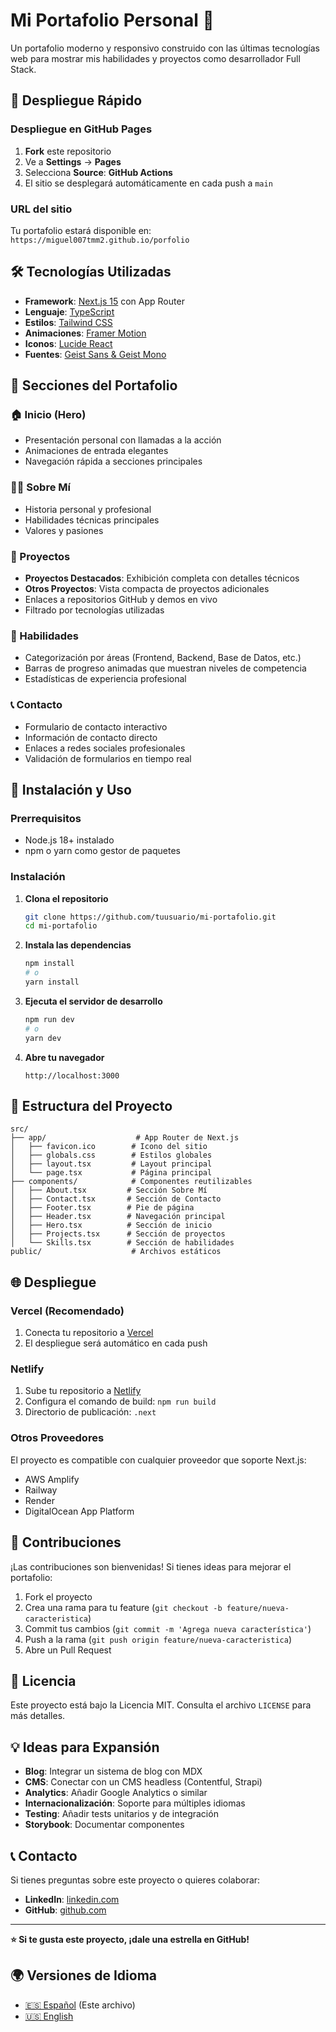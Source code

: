 # Mi Portafolio Personal 🚀

Un portafolio moderno y responsivo construido con las últimas tecnologías web para mostrar mis habilidades y proyectos como desarrollador Full Stack.

## 🚀 Despliegue Rápido

### Despliegue en GitHub Pages

1. **Fork** este repositorio
2. Ve a **Settings** → **Pages**
3. Selecciona **Source**: **GitHub Actions**
4. El sitio se desplegará automáticamente en cada push a `main`

### URL del sitio
Tu portafolio estará disponible en: `https://miguel007tmm2.github.io/porfolio`

## 🛠️ Tecnologías Utilizadas

- **Framework**: [Next.js 15](https://nextjs.org/) con App Router
- **Lenguaje**: [TypeScript](https://www.typescriptlang.org/)
- **Estilos**: [Tailwind CSS](https://tailwindcss.com/)
- **Animaciones**: [Framer Motion](https://www.framer.com/motion/)
- **Iconos**: [Lucide React](https://lucide.dev/)
- **Fuentes**: [Geist Sans & Geist Mono](https://vercel.com/font)

## 📱 Secciones del Portafolio

### 🏠 Inicio (Hero)
- Presentación personal con llamadas a la acción
- Animaciones de entrada elegantes
- Navegación rápida a secciones principales

### 👨‍💻 Sobre Mí
- Historia personal y profesional
- Habilidades técnicas principales
- Valores y pasiones

### 💼 Proyectos
- **Proyectos Destacados**: Exhibición completa con detalles técnicos
- **Otros Proyectos**: Vista compacta de proyectos adicionales
- Enlaces a repositorios GitHub y demos en vivo
- Filtrado por tecnologías utilizadas

### 🎯 Habilidades
- Categorización por áreas (Frontend, Backend, Base de Datos, etc.)
- Barras de progreso animadas que muestran niveles de competencia
- Estadísticas de experiencia profesional

### 📞 Contacto
- Formulario de contacto interactivo
- Información de contacto directo
- Enlaces a redes sociales profesionales
- Validación de formularios en tiempo real

## 🚀 Instalación y Uso

### Prerrequisitos
- Node.js 18+ instalado
- npm o yarn como gestor de paquetes

### Instalación

1. **Clona el repositorio**
   ```bash
   git clone https://github.com/tuusuario/mi-portafolio.git
   cd mi-portafolio
   ```

2. **Instala las dependencias**
   ```bash
   npm install
   # o
   yarn install
   ```

3. **Ejecuta el servidor de desarrollo**
   ```bash
   npm run dev
   # o
   yarn dev
   ```

4. **Abre tu navegador**
   ```
   http://localhost:3000
   ```

## 📂 Estructura del Proyecto

```
src/
├── app/                    # App Router de Next.js
│   ├── favicon.ico        # Icono del sitio
│   ├── globals.css        # Estilos globales
│   ├── layout.tsx         # Layout principal
│   └── page.tsx           # Página principal
├── components/            # Componentes reutilizables
│   ├── About.tsx         # Sección Sobre Mí
│   ├── Contact.tsx       # Sección de Contacto
│   ├── Footer.tsx        # Pie de página
│   ├── Header.tsx        # Navegación principal
│   ├── Hero.tsx          # Sección de inicio
│   ├── Projects.tsx      # Sección de proyectos
│   └── Skills.tsx        # Sección de habilidades
public/                    # Archivos estáticos
```
## 🌐 Despliegue

### Vercel (Recomendado)
1. Conecta tu repositorio a [Vercel](https://vercel.com)
2. El despliegue será automático en cada push

### Netlify
1. Sube tu repositorio a [Netlify](https://netlify.com)
2. Configura el comando de build: `npm run build`
3. Directorio de publicación: `.next`

### Otros Proveedores
El proyecto es compatible con cualquier proveedor que soporte Next.js:
- AWS Amplify
- Railway
- Render
- DigitalOcean App Platform

## 🤝 Contribuciones

¡Las contribuciones son bienvenidas! Si tienes ideas para mejorar el portafolio:

1. Fork el proyecto
2. Crea una rama para tu feature (`git checkout -b feature/nueva-caracteristica`)
3. Commit tus cambios (`git commit -m 'Agrega nueva característica'`)
4. Push a la rama (`git push origin feature/nueva-caracteristica`)
5. Abre un Pull Request

## 📄 Licencia

Este proyecto está bajo la Licencia MIT. Consulta el archivo `LICENSE` para más detalles.

## 💡 Ideas para Expansión

- **Blog**: Integrar un sistema de blog con MDX
- **CMS**: Conectar con un CMS headless (Contentful, Strapi)
- **Analytics**: Añadir Google Analytics o similar
- **Internacionalización**: Soporte para múltiples idiomas
- **Testing**: Añadir tests unitarios y de integración
- **Storybook**: Documentar componentes

## 📞 Contacto

Si tienes preguntas sobre este proyecto o quieres colaborar:

- **LinkedIn**: [linkedin.com](https://www.linkedin.com/in/miguel-rafael-mateo-1527861b8)
- **GitHub**: [github.com](https://github.com/miguel007TMM2)

---

**⭐ Si te gusta este proyecto, ¡dale una estrella en GitHub!**

## 🌍 Versiones de Idioma

- [🇪🇸 Español](README.md) (Este archivo)
- [🇺🇸 English](README.en.md)
